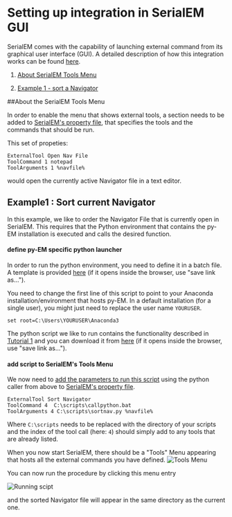 # Setting up integration in SerialEM GUI

SerialEM comes with the capability of launching external command from its graphical user interface (GUI).
A detailed description of how this integration works can be found [here](https://bio3d.colorado.edu/SerialEM/hlp/html/menu_tools.htm "Tools Menu - SerialEM Help").

1. [About SerialEM Tools Menu](#tools)

2. [Example 1 - sort a Navigator](#sort)

##About the SerialEM Tools Menu<a name="tools"></a>

In order to enable the menu that shows external tools, a section needs to be added to [SerialEM's property file](https://bio3d.colorado.edu/SerialEM/hlp/html//about_properties.htm "Property files - SerialEM Help"), that specifies the tools and the commands that should be run.

This set of propeties:
```
ExternalTool Open Nav File
ToolCommand 1 notepad
ToolArguments 1 %navfile%
```
would open the currently active Navigator file in a text editor. 

## Example1 : Sort current Navigator<a name="sort"></a>

In this example, we like to order the Navigator File that is currently open in SerialEM. This requires that the Python environment that contains the py-EM installation is executed and calls the desired function.

#### define py-EM specific python launcher<a name="launcher"></a>

In order to run the python environment, you need to define it in a batch file. A template is provided [here](https://git.embl.de/schorb/pyem/raw/master/tutorials/callpython.bat?inline=false) (if it opens inside the browser, use "save link as...").

You need to change the first line of this script to point to your Anaconda installation/environment that hosts py-EM. In a default installation (for a single user), you might just need to replace the user name `YOURUSER`.
```
set root=C:\Users\YOURUSER\Anaconda3
```

The python script we like to run contains the functionality described in [Tutorial 1](https://git.embl.de/schorb/pyem/tree/master#tutorials) and you can download it from [here](https://git.embl.de/schorb/pyem/raw/master/applications/sortnav.py?inline=false) (if it opens inside the browser, use "save link as...").

#### add script to SerialEM's Tools Menu

We now need to [add the parameters to run this script](https://bio3d.colorado.edu/SerialEM/hlp/html/menu_tools.htm "Tools Menu - SerialEM Help") using the python caller from above to [SerialEM's property file](https://bio3d.colorado.edu/SerialEM/hlp/html//about_properties.htm "Property files - SerialEM Help").

```
ExternalTool Sort Navigator
ToolCommand 4  C:\scripts\callpython.bat
ToolArguments 4 C:\scripts\sortnav.py %navfile%
```

Where `C:\scripts` needs to be replaced with the directory of your scripts and the index of the tool call (here: `4`) should simply add to any tools that are already listed.

When you now start SerialEM, there should be a "Tools" Menu appearing that hosts all the external commands you have defined.
![Tools Menu](https://git.embl.de/schorb/pyem/raw/master/doc/images/serialemtools.png)

You can now run the procedure by clicking this menu entry

![Running scipt](https://git.embl.de/schorb/pyem/raw/master/doc/images/sortnav.png)

and the sorted Navigator file will appear in the same directory as the current one.


